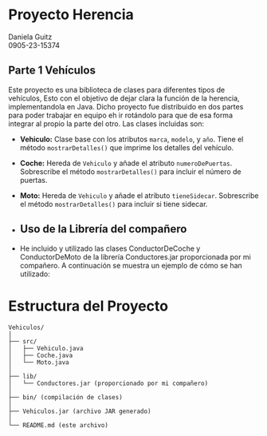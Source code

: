 
# Proyecto Herencia


Daniela Guitz  
0905-23-15374

## Parte 1 Vehículos
Este proyecto es una biblioteca de clases para diferentes tipos de vehículos, Esto con el objetivo de dejar clara la función de la herencia, implementandola en Java. Dicho proyecto fue distribuido en dos partes para poder trabajar en equipo eh ir rotándolo para que de esa forma integrar al propio la parte del otro.
Las clases incluidas son:

- **Vehiculo:** Clase base con los atributos `marca`, `modelo`, y `año`. Tiene el método `mostrarDetalles()` que imprime los detalles del vehículo.
- **Coche:** Hereda de `Vehiculo` y añade el atributo `numeroDePuertas`. Sobrescribe el método `mostrarDetalles()` para incluir el número de puertas.
- **Moto:** Hereda de `Vehiculo` y añade el atributo `tieneSidecar`. Sobrescribe el método `mostrarDetalles()` para incluir si tiene sidecar.

- ## Uso de la Librería del compañero
- He incluido y utilizado las clases ConductorDeCoche y ConductorDeMoto de la librería Conductores.jar proporcionada por mi compañero. A continuación se muestra un ejemplo de cómo se han utilizado:
# Estructura del Proyecto
```
Vehiculos/
│
├── src/
│   ├── Vehiculo.java
│   ├── Coche.java
│   └── Moto.java
│
├── lib/
│   └── Conductores.jar (proporcionado por mi compañero)
│
├── bin/ (compilación de clases)
│
├── Vehiculos.jar (archivo JAR generado)
│
└── README.md (este archivo)
```
